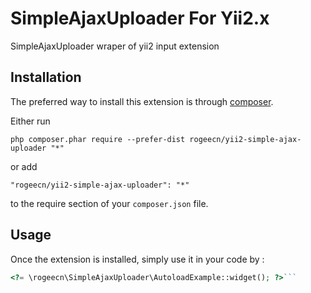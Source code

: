 SimpleAjaxUploader For Yii2.x
=============================
SimpleAjaxUploader wraper of yii2 input extension

Installation
------------

The preferred way to install this extension is through [composer](http://getcomposer.org/download/).

Either run

```
php composer.phar require --prefer-dist rogeecn/yii2-simple-ajax-uploader "*"
```

or add

```
"rogeecn/yii2-simple-ajax-uploader": "*"
```

to the require section of your `composer.json` file.


Usage
-----

Once the extension is installed, simply use it in your code by  :

```php
<?= \rogeecn\SimpleAjaxUploader\AutoloadExample::widget(); ?>```